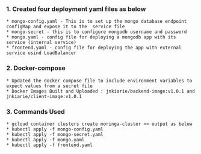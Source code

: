 ### 1. Created four deployment yaml files as below  
    * mongo-config.yaml - This is to set up the mongo database endpoint configMap and expose it to the  service file  
    * mongo-secret - this is to configure mongodb username and password  
    * mongo.yaml - config file for deploying a mongodb app with its service (internal service)  
    * frontend.yaml - config file for deploying the app with external service usind LoadBalancer  
    

### 2. Docker-compose
    * Updated the docker compose file to include environment variables to expect values from a secret file 
    * Docker Images Built and Uploaded : jnkiarie/backend-image:v1.0.1 and jnkiarie/client-image:v1.0.1

### 3. Commands Used  
    * gcloud container clusters create moringa-cluster >> output as below  
    * kubectl apply -f mongo-config.yaml  
    * kubectl apply -f mongo-secret.yaml  
    * kubectl apply -f mongo.yaml  
    * kubectl apply -f frontend.yaml  
